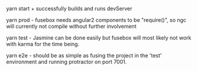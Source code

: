 yarn start + successfully builds and runs devServer

yarn prod - fusebox needs angular2 components to be "require()", so ngc will currently not compile without further involvement

yarn test - Jasmine can be done easily but fusebox will most likely not work with karma for the time being.

yarn e2e - should be as simple as fusing the project in the 'test' environment and running protractor on port 7001.   